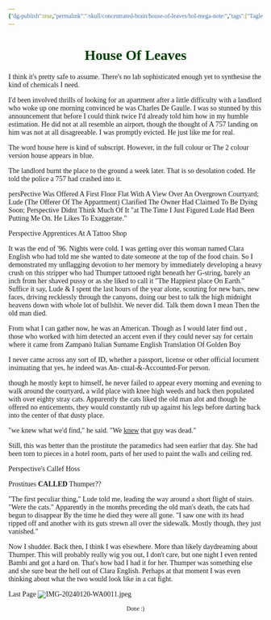```yaml
---
{"dg-publish":true,"permalink":"/skull/concentrated-brain/house-of-leaves/hol-mega-note/","tags":["Tagless"],"noteIcon":""}
---
```


<style id="Force_Custom_Fonts" type="text/css">@font-face{font-style:normal;font-family:"Merriweather";src:local("Merriweather")}@font-face{font-style:bolder;font-family:"Merriweather";src:local("Merriweather")}@font-face{font-style:normal;font-family:"Merriweather";src:local("Merriweather");unicode-range:U+0-FF,U+2E80-9FFF,U+F900-FAFF,U+FE30-FE4F,U+20000-2FA1F}@font-face{font-style:bolder;font-family:"Merriweather";src:local("Merriweather");unicode-range:U+0-FF,U+2E80-9FFF,U+F900-FAFF,U+FE30-FE4F,U+20000-2FA1F}@font-face{font-style:normal;font-family:"Merriweather";src:local("Merriweather");unicode-range:U+0-FF}@font-face{font-style:bolder;font-family:"Merriweather";src:local("Merriweather");unicode-range:U+0-FF}:not(pre):not(code):not(textarea):not(tt):not(kbd):not(samp):not(var){font-family:"Merriweather"!important}pre,code,textarea,tt,kbd,samp,var{font-family:monospace!important}pre *,code *,textarea *,tt *,kbd *,samp *,var *{font-family:monospace!important}</style>


# <center><span style="color:#013f01">House Of Leaves</span></center>

 

I think it's pretty safe to assume. There's no lab sophisticated enough yet to synthesise the kind of chemicals I need.


I'd been involved thrills of looking for an apartment after a little difficulty with a landlord who woke up one morning convinced he was Charles De Gaulle. I was so stunned by this announcement that before I could think twice I'd already told him how in my humble estimation. He did not at all resemble an airport, though the thought of A 757 landing on him was not at all disagreeable.  I was promptly evicted.
He just like me for real.


The word house here is kind of subscript. However, in the full colour or The 2 colour version house appears in blue.


The landlord burnt the place to the ground a week later. That is so desolation coded.
He told the police a 757 had crashed into it.


persPective Was Offered A First Floor Flat With A View Over An Overgrown Courtyard; Lude (The Offerer Of The Appartment) Clarified The Owner Had Claimed To Be Dying Soon; Perspective Didnt Think Much Of It
"at The Time I Just Figured Lude Had Been Putting Me On. He Likes To Exaggerate."


Perspective Apprentices At A Tattoo Shop


It was the end of '96. Nights were cold. I was
getting over this woman named Clara English who had
told me she wanted to date someone at the top of the
food chain. So I demonstrated my unflagging devotion
to her memory by immediately developing a heavy crush
on this stripper who had Thumper tattooed right
beneath her G-string, barely an inch from her shaved
pussy or as she liked to call it "The Happiest place
On Earth." Suffice it say, Lude & I spent the last
hours of the year alone, scouting for new bars, new
faces, driving recklessly through the canyons, doing
our best to talk the high midnight heavens down with
whole lot of bullshit. We never did. Talk them down
I mean
Then the old man died.



From what I can gather now, he was an American.
Though as I would later find out , those who worked
with him detected an accent even if they could never
say for certain where it came from
Zampanò
Italian Surname English Translation Of Golden Boy


I never came across any sort of ID, whether a passport, license or other official
locument insinuating that yes, he indeed was An-
ctual-&-Accounted-For person.


though he mostly kept to
himself, he never failed to appear every morning and
evening to walk around the courtyard, a wild place
with knee high weeds and back then populated with over
eighty stray cats. Apparently the cats liked the old
man alot and though he offered no enticements, they
would constantly rub up against his legs before
darting back into the center of that dusty place.


"we knew what we'd find," he said. "We <u>knew</u> that guy was dead."

Still, this was better
than the prostitute the paramedics had seen earlier
that day. She had been torn to pieces in a hotel
room, parts of her used to paint the walls and ceiling
red.

Perspective's Callef Hoss

Prostitues <b>CALLED</b> Thumper??

"The first peculiar thing," Lude told me,
leading the way around a short flight of stairs.
"Were the cats." Apparently in the months preceding
the old man's death, the cats had begun to disappear
By the time he died they were all gone.
"I saw one
with its head ripped off and another with its guts
strewn all over the sidewalk. Mostly though, they
just vanished."

Now I
shudder. Back then, I think I was elsewhere. More
than likely daydreaming about Thumper. This will
probably really wig you out, I don't care, but one
night I even rented Bambi and got a hard on. That's
how bad I had it for her. Thumper was something else
and she sure beat the hell out of Clara English.
Perhaps at that moment I was even thinking about what
the two would look like in a cat fight.

Last Page
![IMG-20240120-WA0011.jpeg](/img/user/images/IMG-20240120-WA0011.jpeg)
<center><sub>Done :)</sub></center>


<script src="https://utteranc.es/client.js"
        repo="WonderingGodling/My-Mind-Space"
        issue-term="title"
        theme="preferred-color-scheme"
        crossorigin="anonymous"
        async>
</script>